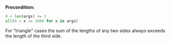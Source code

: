 **Precondition:**

```python
0 < len(args) <= 3
all(0 < x <= 1000 for x in args)
```

For "triangle" cases the sum of the lengths of any two sides always exceeds the length of the third side.
